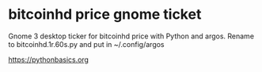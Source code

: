 # bitcoinhd price gnome ticket 

Gnome 3 desktop ticker for bitcoinhd price with Python and argos. Rename to bitcoinhd.1r.60s.py and put in ~/.config/argos

https://pythonbasics.org
